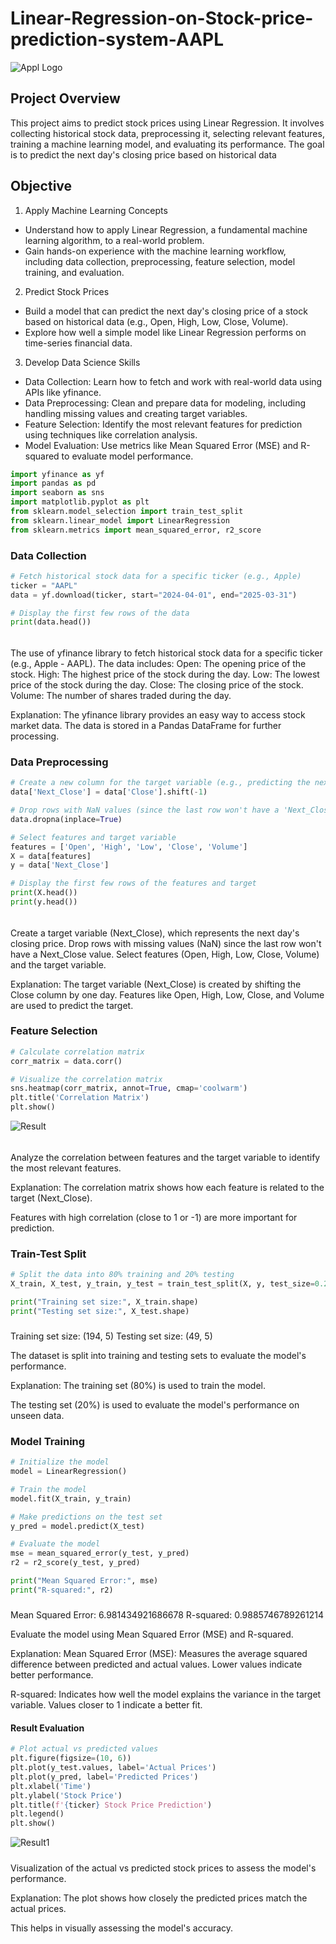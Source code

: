 # Linear-Regression-on-Stock-price-prediction-system-AAPL

![Appl Logo](https://github.com/Oriakhi-Osariemen/Linear-Regression-on-Stock-price-prediction-system-APPL/blob/main/download%20(2).jpeg)

## Project Overview
This project aims to predict stock prices using Linear Regression. It involves collecting historical stock data, preprocessing it, selecting relevant features, training a machine learning model, and evaluating its performance. The goal is to predict the next day's closing price based on historical data

## Objective
1. Apply Machine Learning Concepts
  - Understand how to apply Linear Regression, a fundamental machine learning algorithm, to a real-world problem.
  - Gain hands-on experience with the machine learning workflow, including data collection, preprocessing, feature selection, model training, and evaluation.

2. Predict Stock Prices
  - Build a model that can predict the next day's closing price of a stock based on historical data (e.g., Open, High, Low, Close, Volume).
  - Explore how well a simple model like Linear Regression performs on time-series financial data.

3. Develop Data Science Skills
  - Data Collection: Learn how to fetch and work with real-world data using APIs like yfinance.
  - Data Preprocessing: Clean and prepare data for modeling, including handling missing values and creating target variables.
  - Feature Selection: Identify the most relevant features for prediction using techniques like correlation analysis.
  - Model Evaluation: Use metrics like Mean Squared Error (MSE) and R-squared to evaluate model performance.

```Python
import yfinance as yf
import pandas as pd
import seaborn as sns
import matplotlib.pyplot as plt
from sklearn.model_selection import train_test_split
from sklearn.linear_model import LinearRegression
from sklearn.metrics import mean_squared_error, r2_score
```

### Data Collection
```Python
# Fetch historical stock data for a specific ticker (e.g., Apple)
ticker = "AAPL"
data = yf.download(ticker, start="2024-04-01", end="2025-03-31")

# Display the first few rows of the data
print(data.head())
```
######
The use of yfinance library to fetch historical stock data for a specific ticker (e.g., Apple - AAPL). 
The data includes:
Open: The opening price of the stock.
High: The highest price of the stock during the day.
Low: The lowest price of the stock during the day.
Close: The closing price of the stock.
Volume: The number of shares traded during the day.

Explanation:
The yfinance library provides an easy way to access stock market data.
The data is stored in a Pandas DataFrame for further processing.

### Data Preprocessing 
```Python
# Create a new column for the target variable (e.g., predicting the next day's closing price)
data['Next_Close'] = data['Close'].shift(-1)

# Drop rows with NaN values (since the last row won't have a 'Next_Close')
data.dropna(inplace=True)

# Select features and target variable
features = ['Open', 'High', 'Low', 'Close', 'Volume']
X = data[features]
y = data['Next_Close']

# Display the first few rows of the features and target
print(X.head())
print(y.head())
```
######
Create a target variable (Next_Close), which represents the next day's closing price.
Drop rows with missing values (NaN) since the last row won't have a Next_Close value.
Select features (Open, High, Low, Close, Volume) and the target variable.

Explanation:
The target variable (Next_Close) is created by shifting the Close column by one day.
Features like Open, High, Low, Close, and Volume are used to predict the target.

### Feature Selection 
```Python
# Calculate correlation matrix
corr_matrix = data.corr()

# Visualize the correlation matrix
sns.heatmap(corr_matrix, annot=True, cmap='coolwarm')
plt.title('Correlation Matrix')
plt.show()
```
![Result](https://github.com/Oriakhi-Osariemen/Linear-Regression-on-Stock-price-prediction-system-APPL/blob/main/Screenshot%202025-03-21%20012257.png)

######
Analyze the correlation between features and the target variable to identify the most relevant features.

Explanation:
The correlation matrix shows how each feature is related to the target (Next_Close).

Features with high correlation (close to 1 or -1) are more important for prediction.

### Train-Test Split
```Python
# Split the data into 80% training and 20% testing
X_train, X_test, y_train, y_test = train_test_split(X, y, test_size=0.2, random_state=42)

print("Training set size:", X_train.shape)
print("Testing set size:", X_test.shape)
```

#####
Training set size: (194, 5)
Testing set size: (49, 5)

The dataset is split into training and testing sets to evaluate the model's performance.

Explanation:
The training set (80%) is used to train the model.

The testing set (20%) is used to evaluate the model's performance on unseen data.

### Model Training 
```Python
# Initialize the model
model = LinearRegression()

# Train the model
model.fit(X_train, y_train)

# Make predictions on the test set
y_pred = model.predict(X_test)

# Evaluate the model
mse = mean_squared_error(y_test, y_pred)
r2 = r2_score(y_test, y_pred)

print("Mean Squared Error:", mse)
print("R-squared:", r2)
```

#####
Mean Squared Error: 6.981434921686678
R-squared: 0.9885746789261214

Evaluate the model using Mean Squared Error (MSE) and R-squared.

Explanation:
Mean Squared Error (MSE): Measures the average squared difference between predicted and actual values. Lower values indicate better performance.

R-squared: Indicates how well the model explains the variance in the target variable. Values closer to 1 indicate a better fit.

#### Result Evaluation 
```Python
# Plot actual vs predicted values
plt.figure(figsize=(10, 6))
plt.plot(y_test.values, label='Actual Prices')
plt.plot(y_pred, label='Predicted Prices')
plt.xlabel('Time')
plt.ylabel('Stock Price')
plt.title(f'{ticker} Stock Price Prediction')
plt.legend()
plt.show()
```
![Result1](https://github.com/Oriakhi-Osariemen/Linear-Regression-on-Stock-price-prediction-system-APPL/blob/main/Screenshot%202025-03-21%20014854.png)

#####
Visualization of the actual vs predicted stock prices to assess the model's performance.

Explanation:
The plot shows how closely the predicted prices match the actual prices.

This helps in visually assessing the model's accuracy.
